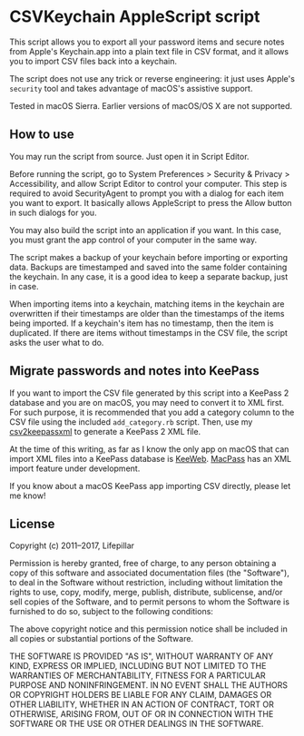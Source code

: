 # CSVKeychain AppleScript script

This script allows you to export all your password items and secure notes from
Apple's Keychain.app into a plain text file in CSV format, and it allows you to
import CSV files back into a keychain.

The script does not use any trick or reverse engineering: it just uses Apple's
`security` tool and takes advantage of macOS's assistive support.

Tested in macOS Sierra. Earlier versions of macOS/OS X are not supported.


## How to use

You may run the script from source. Just open it in Script Editor.

Before running the script, go to System Preferences > Security & Privacy >
Accessibility, and allow Script Editor to control your computer. This step is
required to avoid SecurityAgent to prompt you with a dialog for each item you
want to export. It basically allows AppleScript to press the Allow button in
such dialogs for you.

You may also build the script into an application if you want. In this case, you
must grant the app control of your computer in the same way.

The script makes a backup of your keychain before importing or exporting data.
Backups are timestamped and saved into the same folder containing the keychain.
In any case, it is a good idea to keep a separate backup, just in case.

When importing items into a keychain, matching items in the keychain are
overwritten if their timestamps are older than the timestamps of the items being
imported. If a keychain's item has no timestamp, then the item is duplicated. If
there are items without timestamps in the CSV file, the script asks the user
what to do.


## Migrate passwords and notes into KeePass

If you want to import the CSV file generated by this script into a KeePass
2 database and you are on macOS, you may need to convert it to XML first. For
such purpose, it is recommended that you add a category column to the CSV file
using the included `add_category.rb` script. Then, use my
[csv2keepassxml](https://github.com/lifepillar/csv2keepassxml) to generate
a KeePass 2 XML file.

At the time of this writing, as far as I know the only app on macOS that can
import XML files into a KeePass database is [KeeWeb](https://keeweb.info).
[MacPass](https://keeweb.info) has an XML import feature under development.

If you know about a macOS KeePass app importing CSV directly, please let me
know!


## License

Copyright (c) 2011–2017, Lifepillar

Permission is hereby granted, free of charge, to any person obtaining a copy of
this software and associated documentation files (the "Software"), to deal in
the Software without restriction, including without limitation the rights to
use, copy, modify, merge, publish, distribute, sublicense, and/or sell copies of
the Software, and to permit persons to whom the Software is furnished to do so,
subject to the following conditions:

The above copyright notice and this permission notice shall be included in all
copies or substantial portions of the Software.

THE SOFTWARE IS PROVIDED "AS IS", WITHOUT WARRANTY OF ANY KIND, EXPRESS OR
IMPLIED, INCLUDING BUT NOT LIMITED TO THE WARRANTIES OF MERCHANTABILITY, FITNESS
FOR A PARTICULAR PURPOSE AND NONINFRINGEMENT. IN NO EVENT SHALL THE AUTHORS OR
COPYRIGHT HOLDERS BE LIABLE FOR ANY CLAIM, DAMAGES OR OTHER LIABILITY, WHETHER
IN AN ACTION OF CONTRACT, TORT OR OTHERWISE, ARISING FROM, OUT OF OR IN
CONNECTION WITH THE SOFTWARE OR THE USE OR OTHER DEALINGS IN THE SOFTWARE.

